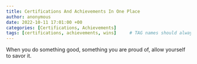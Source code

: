 ```yaml
---
title: Certifications And Achievements In One Place
author: anonymous
date: 2022-10-11 17:01:00 +00
categories: [Certifications, Achievements]
tags: [certifications, achievements, wins]     # TAG names should always be lowercase
---
```


When you do something good, something you are proud of, allow yourself to savor it.